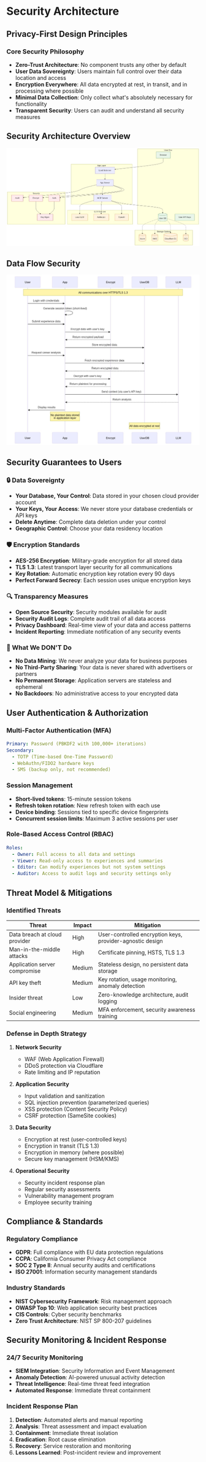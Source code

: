 # Security Architecture

## Privacy-First Design Principles

### Core Security Philosophy
- **Zero-Trust Architecture**: No component trusts any other by default
- **User Data Sovereignty**: Users maintain full control over their data location and access
- **Encryption Everywhere**: All data encrypted at rest, in transit, and in processing where possible
- **Minimal Data Collection**: Only collect what's absolutely necessary for functionality
- **Transparent Security**: Users can audit and understand all security measures

## Security Architecture Overview

[![Security Architecture Overview](../../assets/mermaid/security-architecture-overview.png)](../../assets/diagrams/security-architecture-overview.mmd)

## Data Flow Security

[![Data Flow Security](../../assets/mermaid/data-flow-security.png)](../../assets/diagrams/data-flow-security.mmd)

## Security Guarantees to Users

### 🔒 Data Sovereignty
- **Your Database, Your Control**: Data stored in your chosen cloud provider account
- **Your Keys, Your Access**: We never store your database credentials or API keys
- **Delete Anytime**: Complete data deletion under your control
- **Geographic Control**: Choose your data residency location

### 🛡️ Encryption Standards
- **AES-256 Encryption**: Military-grade encryption for all stored data
- **TLS 1.3**: Latest transport layer security for all communications
- **Key Rotation**: Automatic encryption key rotation every 90 days
- **Perfect Forward Secrecy**: Each session uses unique encryption keys

### 🔍 Transparency Measures
- **Open Source Security**: Security modules available for audit
- **Security Audit Logs**: Complete audit trail of all data access
- **Privacy Dashboard**: Real-time view of your data and access patterns
- **Incident Reporting**: Immediate notification of any security events

### 🚫 What We DON'T Do
- **No Data Mining**: We never analyze your data for business purposes
- **No Third-Party Sharing**: Your data is never shared with advertisers or partners
- **No Permanent Storage**: Application servers are stateless and ephemeral
- **No Backdoors**: No administrative access to your encrypted data

## User Authentication & Authorization

### Multi-Factor Authentication (MFA)
```yaml
Primary: Password (PBKDF2 with 100,000+ iterations)
Secondary: 
  - TOTP (Time-based One-Time Password)
  - WebAuthn/FIDO2 hardware keys
  - SMS (backup only, not recommended)
```

### Session Management
- **Short-lived tokens**: 15-minute session tokens
- **Refresh token rotation**: New refresh token with each use
- **Device binding**: Sessions tied to specific device fingerprints
- **Concurrent session limits**: Maximum 3 active sessions per user

### Role-Based Access Control (RBAC)
```yaml
Roles:
  - Owner: Full access to all data and settings
  - Viewer: Read-only access to experiences and summaries
  - Editor: Can modify experiences but not system settings
  - Auditor: Access to audit logs and security settings only
```

## Threat Model & Mitigations

### Identified Threats

| Threat | Impact | Mitigation |
|--------|---------|------------|
| Data breach at cloud provider | High | User-controlled encryption keys, provider-agnostic design |
| Man-in-the-middle attacks | High | Certificate pinning, HSTS, TLS 1.3 |
| Application server compromise | Medium | Stateless design, no persistent data storage |
| API key theft | Medium | Key rotation, usage monitoring, anomaly detection |
| Insider threat | Low | Zero-knowledge architecture, audit logging |
| Social engineering | Medium | MFA enforcement, security awareness training |

### Defense in Depth Strategy

1. **Network Security**
   - WAF (Web Application Firewall)
   - DDoS protection via Cloudflare
   - Rate limiting and IP reputation

2. **Application Security**
   - Input validation and sanitization
   - SQL injection prevention (parameterized queries)
   - XSS protection (Content Security Policy)
   - CSRF protection (SameSite cookies)

3. **Data Security**
   - Encryption at rest (user-controlled keys)
   - Encryption in transit (TLS 1.3)
   - Encryption in memory (where possible)
   - Secure key management (HSM/KMS)

4. **Operational Security**
   - Security incident response plan
   - Regular security assessments
   - Vulnerability management program
   - Employee security training

## Compliance & Standards

### Regulatory Compliance
- **GDPR**: Full compliance with EU data protection regulations
- **CCPA**: California Consumer Privacy Act compliance
- **SOC 2 Type II**: Annual security audits and certifications
- **ISO 27001**: Information security management standards

### Industry Standards
- **NIST Cybersecurity Framework**: Risk management approach
- **OWASP Top 10**: Web application security best practices
- **CIS Controls**: Cyber security benchmarks
- **Zero Trust Architecture**: NIST SP 800-207 guidelines

## Security Monitoring & Incident Response

### 24/7 Security Monitoring
- **SIEM Integration**: Security Information and Event Management
- **Anomaly Detection**: AI-powered unusual activity detection
- **Threat Intelligence**: Real-time threat feed integration
- **Automated Response**: Immediate threat containment

### Incident Response Plan
1. **Detection**: Automated alerts and manual reporting
2. **Analysis**: Threat assessment and impact evaluation
3. **Containment**: Immediate threat isolation
4. **Eradication**: Root cause elimination
5. **Recovery**: Service restoration and monitoring
6. **Lessons Learned**: Post-incident review and improvement